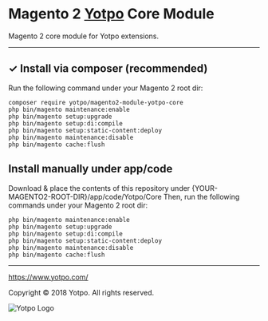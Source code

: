 # Magento 2 [Yotpo](https://www.yotpo.com/) Core Module

Magento 2 core module for Yotpo extensions.

---

## ✓ Install via composer (recommended)
Run the following command under your Magento 2 root dir:

```
composer require yotpo/magento2-module-yotpo-core
php bin/magento maintenance:enable
php bin/magento setup:upgrade
php bin/magento setup:di:compile
php bin/magento setup:static-content:deploy
php bin/magento maintenance:disable
php bin/magento cache:flush
```

## Install manually under app/code
Download & place the contents of this repository under {YOUR-MAGENTO2-ROOT-DIR}/app/code/Yotpo/Core
Then, run the following commands under your Magento 2 root dir:
```
php bin/magento maintenance:enable
php bin/magento setup:upgrade
php bin/magento setup:di:compile
php bin/magento setup:static-content:deploy
php bin/magento maintenance:disable
php bin/magento cache:flush
```

---

https://www.yotpo.com/

Copyright © 2018 Yotpo. All rights reserved.  

![Yotpo Logo](https://yap.yotpo.com/assets/images/logo_login.png)
